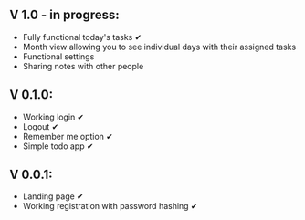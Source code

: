 ## V 1.0 - in progress:
- Fully functional today's tasks ✔
- Month view allowing you to see individual days with their assigned tasks
- Functional settings
- Sharing notes with other people

## V 0.1.0:
- Working login ✔
- Logout ✔
- Remember me option ✔
- Simple todo app ✔

## V 0.0.1:
- Landing page ✔
- Working registration with password hashing ✔
